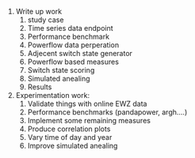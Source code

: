 1. Write up work
    1. study case
    2. Time series data endpoint
    3. Performance benchmark
    4. Powerflow data perperation
    5. Adjecent switch state generator
    6. Powerflow based measures
    7. Switch state scoring
    8. Simulated anealing
    9. Results
2. Experimentation work:
    1. Validate things with online EWZ data
    2. Performance benchmarks (pandapower, argh....)
    3. Implement some remaining measures
    4. Produce correlation plots
    5. Vary time of day and year
    6. Improve simulated anealing